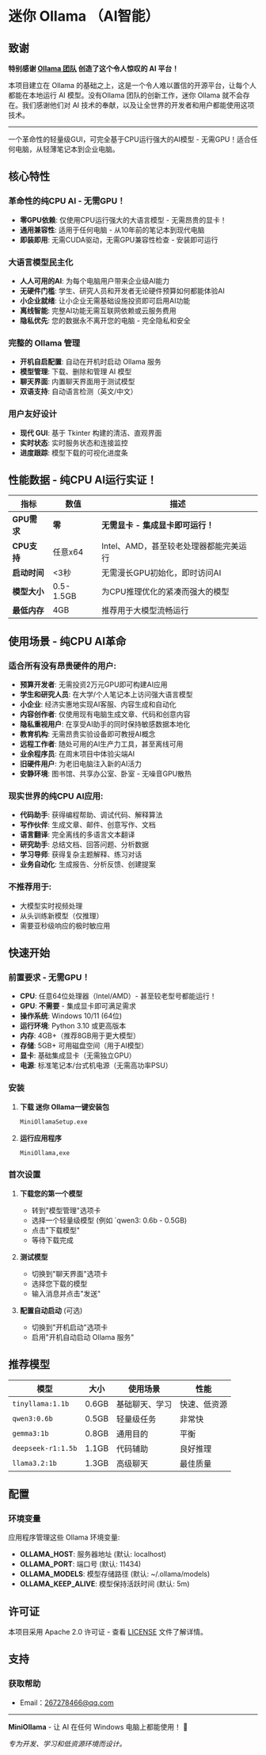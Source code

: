 # 迷你 Ollama （AI智能）

## 致谢

**特别感谢 [Ollama 团队](https://github.com/ollama/ollama) 创造了这个令人惊叹的 AI 平台！**

本项目建立在 Ollama 的基础之上，这是一个令人难以置信的开源平台，让每个人都能在本地运行 AI 模型。没有Ollama 团队的创新工作，迷你 Ollama 就不会存在。我们感谢他们对 AI 技术的奉献，以及让全世界的开发者和用户都能使用这项技术。

---

一个革命性的轻量级GUI，可完全基于CPU运行强大的AI模型 - 无需GPU！适合任何电脑，从轻薄笔记本到企业电脑。


## 核心特性

### **革命性的纯CPU AI - 无需GPU！**
- **零GPU依赖**: 仅使用CPU运行强大的大语言模型 - 无需昂贵的显卡！
- **通用兼容性**: 适用于任何电脑 - 从10年前的笔记本到现代电脑 
- **即装即用**: 无需CUDA驱动，无需GPU兼容性检查 - 安装即可运行

### **大语言模型民主化**
- **人人可用的AI**: 为每个电脑用户带来企业级AI能力
- **无硬件门槛**: 学生、研究人员和开发者无论硬件预算如何都能体验AI
- **小企业就绪**: 让小企业无需基础设施投资即可启用AI功能
- **离线智能**: 完整AI功能无需互联网依赖或云服务费用
- **隐私优先**: 您的数据永不离开您的电脑 - 完全隐私和安全

### **完整的 Ollama 管理**
- **开机自启配置**: 自动在开机时启动 Ollama 服务
- **模型管理**: 下载、删除和管理 AI 模型
- **聊天界面**: 内置聊天界面用于测试模型
- **双语支持**: 自动语言检测（英文/中文）

### **用户友好设计**
- **现代 GUI**: 基于 Tkinter 构建的清洁、直观界面
- **实时状态**: 实时服务状态和连接监控
- **进度跟踪**: 模型下载的可视化进度条


## 性能数据 - 纯CPU AI运行实证！

| 指标 | 数值 | 描述 |
|------|------|------|
| **GPU需求** | **零** | **无需显卡 - 集成显卡即可运行！** |
| **CPU支持** | 任意x64 | Intel、AMD，甚至较老处理器都能完美运行 |
| **启动时间** | <3秒 | 无需漫长GPU初始化，即时访问AI |
| **模型大小** | 0.5-1.5GB | 为CPU推理优化的紧凑而强大的模型 |
| **最低内存** | 4GB | 推荐用于大模型流畅运行 |


## 使用场景 - 纯CPU AI革命

### **适合所有没有昂贵硬件的用户:**
- **预算开发者**: 无需投资2万元GPU即可构建AI应用
- **学生和研究人员**: 在大学/个人笔记本上访问强大语言模型
- **小企业**: 经济实惠地实现AI客服、内容生成和自动化
- **内容创作者**: 仅使用现有电脑生成文章、代码和创意内容
- **隐私重视用户**: 在享受AI助手的同时保持敏感数据本地化
- **教育机构**: 无需昂贵实验设备即可教授AI概念
- **远程工作者**: 随处可用的AI生产力工具，甚至离线可用
- **业余程序员**: 在周末项目中体验尖端AI
- **旧硬件用户**: 为老旧电脑注入新的AI活力
- **安静环境**: 图书馆、共享办公室、卧室 - 无噪音GPU散热

### **现实世界的纯CPU AI应用:**
- **代码助手**: 获得编程帮助、调试代码、解释算法
- **写作伙伴**: 生成文章、邮件、创意写作、文档
- **语言翻译**: 完全离线的多语言文本翻译
- **研究助手**: 总结文档、回答问题、分析数据
- **学习导师**: 获得复杂主题解释、练习对话
- **业务自动化**: 生成报告、分析反馈、创建提案

### **不推荐用于:**
- 大模型实时视频处理
- 从头训练新模型（仅推理）
- 需要亚秒级响应的极时敏应用


## 快速开始

### 前置要求 - 无需GPU！
- **CPU**: 任意64位处理器（Intel/AMD）- 甚至较老型号都能运行！
- **GPU**: **不需要** - 集成显卡即可满足需求
- **操作系统**: Windows 10/11 (64位)
- **运行环境**: Python 3.10 或更高版本
- **内存**: 4GB+（推荐8GB用于更大模型）
- **存储**: 5GB+ 可用磁盘空间（用于AI模型）
- **显卡**: 基础集成显卡（无需独立GPU）
- **电源**: 标准笔记本/台式机电源（无需高功率PSU）

### 安装

1. **下载 迷你 Ollama一键安装包**
   ```bash
   MiniOllamaSetup.exe
   ```
2. **运行应用程序**
   ```bash
   MiniOllama,exe
   ```

### 首次设置

1. **下载您的第一个模型**
   - 转到"模型管理"选项卡
   - 选择一个轻量级模型 (例如 `qwen3: 0.6b - 0.5GB)
   - 点击"下载模型"
   - 等待下载完成

2. **测试模型**
   - 切换到"聊天界面"选项卡
   - 选择您下载的模型
   - 输入消息并点击"发送"

3. **配置自动启动** (可选)
   - 切换到"开机启动"选项卡
   - 启用"开机自动启动 Ollama 服务"



## 推荐模型

| 模型 | 大小 | 使用场景 | 性能 |
|------|------|----------|------|
| `tinyllama:1.1b` | 0.6GB | 基础聊天、学习 | 快速、低资源 |
| `qwen3:0.6b` | 0.5GB | 轻量级任务 | 非常快 |
| `gemma3:1b` | 0.8GB | 通用目的 | 平衡 |
| `deepseek-r1:1.5b` | 1.1GB | 代码辅助 | 良好推理 |
| `llama3.2:1b` | 1.3GB | 高级聊天 | 最佳质量 |


## 配置

### 环境变量
应用程序管理这些 Ollama 环境变量:

- **OLLAMA_HOST**: 服务器地址 (默认: localhost)
- **OLLAMA_PORT**: 端口号 (默认: 11434)
- **OLLAMA_MODELS**: 模型存储路径 (默认: ~/.ollama/models)
- **OLLAMA_KEEP_ALIVE**: 模型保持活跃时间 (默认: 5m)


## 许可证

本项目采用 Apache 2.0 许可证 - 查看 [LICENSE](LICENSE) 文件了解详情。


## 支持

### 获取帮助
- Email：267278466@qq.com

---

**MiniOllama** - 让 AI 在任何 Windows 电脑上都能使用！ 🚀

*专为开发、学习和低资源环境而设计。* 